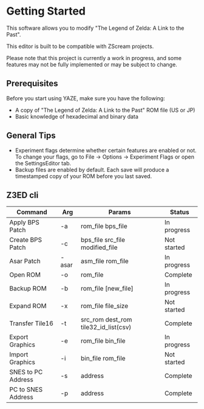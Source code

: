 # Getting Started

This software allows you to modify "The Legend of Zelda: A Link to the Past".

This editor is built to be compatible with ZScream projects.

Please note that this project is currently a work in progress, and some features may not be fully implemented or may be subject to change.

## Prerequisites
Before you start using YAZE, make sure you have the following:

- A copy of "The Legend of Zelda: A Link to the Past" ROM file (US or JP)
- Basic knowledge of hexadecimal and binary data

## General Tips

- Experiment flags determine whether certain features are enabled or not. To change your flags, go to File -> Options -> Experiment Flags or open the SettingsEditor tab.
- Backup files are enabled by default. Each save will produce a timestamped copy of your ROM before you last saved.

## Z3ED cli

| Command | Arg | Params | Status |
|---------|-----|--------|--------|
| Apply BPS Patch | -a | rom_file bps_file | In progress |
| Create BPS Patch | -c | bps_file src_file modified_file | Not started |
| Asar Patch | -asar | asm_file rom_file | In progress |
| Open ROM | -o | rom_file | Complete |
| Backup ROM | -b | rom_file [new_file] | In progress |
| Expand ROM | -x | rom_file file_size | Not started |
| Transfer Tile16 | -t | src_rom dest_rom tile32_id_list(csv) | Complete |
| Export Graphics | -e | rom_file bin_file | In progress |
| Import Graphics | -i | bin_file rom_file | Not started |
| SNES to PC Address | -s | address | Complete |
| PC to SNES Address | -p | address | Complete |